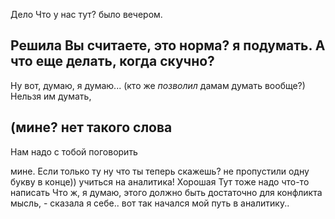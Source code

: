 Дело Что у нас тут? 
было вечером. 
## Решила Вы считаете, это норма? я подумать. А что еще делать, когда скучно?

Ну вот, думаю, я думаю...
(кто же _позволил_ дамам думать вообще?) Нельзя им думать, 

## (мине? нет такого слова 
Нам надо с тобой поговорить

мине. Если только ту ну что ты теперь скажешь?
 не пропустили одну букву в конце)) учиться на аналитика!
Хорошая 
Тут тоже надо что-то написать
Что ж, я думаю, этого должно быть достаточно для
конфликта мысль, - сказала я себе..
вот так начался мой путь в аналитику..
